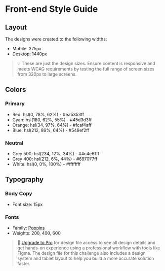 # Front-end Style Guide

## Layout

The designs were created to the following widths:

- Mobile: 375px
- Desktop: 1440px

> 💡 These are just the design sizes. Ensure content is responsive and meets WCAG requirements by testing the full range of screen sizes from 320px to large screens.

## Colors

### Primary

- Red: hsl(0, 78%, 62%) - #ea5353ff
- Cyan: hsl(180, 62%, 55%) - #45d3d3ff
- Orange: hsl(34, 97%, 64%) - #fcaf4aff
- Blue: hsl(212, 86%, 64%) - #549ef2ff

### Neutral

- Grey 500: hsl(234, 12%, 34%) - #4c4e61ff
- Grey 400: hsl(212, 6%, 44%) - #697077ff
- White: hsl(0, 0%, 100%) - #ffffffff

## Typography

### Body Copy

- Font size: 15px

### Fonts

- Family: [Poppins](https://fonts.google.com/specimen/Poppins)
- Weights: 200, 400, 600

> 💎 [Upgrade to Pro](https://www.frontendmentor.io/pro?ref=style-guide) for design file access to see all design details and get hands-on experience using a professional workflow with tools like Figma. The design file for this challenge also includes a design system and tablet layout to help you build a more accurate solution faster.
